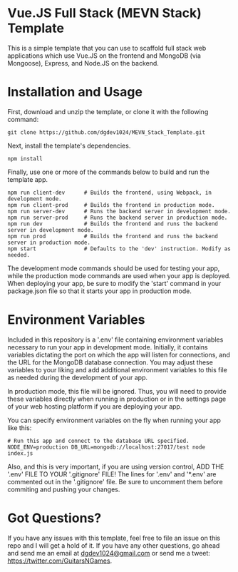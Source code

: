 # Vue.JS Full Stack (MEVN Stack) Template
This is a simple template that you can use to scaffold full stack web 
applications which use Vue.JS on the frontend and MongoDB (via Mongoose), 
Express, and Node.JS on the backend.

# Installation and Usage
First, download and unzip the template, or clone it with the following command:
```
git clone https://github.com/dgdev1024/MEVN_Stack_Template.git
```

Next, install the template's dependencies.
```
npm install
```

Finally, use one or more of the commands below to build and run the template app.
```
npm run client-dev      # Builds the frontend, using Webpack, in development mode.
npm run client-prod     # Builds the frontend in production mode.
npm run server-dev      # Runs the backend server in development mode.
npm run server-prod     # Runs the backend server in production mode.
npm run dev             # Builds the frontend and runs the backend server in development mode.
npm run prod            # Builds the frontend and runs the backend server in production mode.
npm start               # Defaults to the 'dev' instruction. Modify as needed.
```

The development mode commands should be used for testing your app, while the production mode
commands are used when your app is deployed. When deploying your app, be sure to modify the
'start' command in your package.json file so that it starts your app in production mode.

# Environment Variables

Included in this repository is a '.env' file containing environment variables necessary to run
your app in development mode. Initially, it contains variables dictating the port on which the
app will listen for connections, and the URL for the MongoDB database connection. You may adjust
these variables to your liking and add additional environment variables to this file as needed
during the development of your app.

In production mode, this file will be ignored. Thus, you will need to provide these variables
directly when running in production or in the settings page of your web hosting platform if you
are deploying your app.

You can specify environment variables on the fly when running your app like this:
```
# Run this app and connect to the database URL specified.
NODE_ENV=production DB_URL=mongodb://localhost:27017/test node index.js
```

Also, and this is very important, if you are using version control, ADD THE '.env' FILE TO YOUR
'.gitignore' FILE! The lines for '.env' and '*.env' are commented out in the '.gitignore' file.
Be sure to uncomment them before commiting and pushing your changes.

# Got Questions?

If you have any issues with this template, feel free to file an issue on this repo and I will
get a hold of it. If you have any other questions, go ahead and send me an email at dgdev1024@gmail.com
or send me a tweet: https://twitter.com/GuitarsNGames.